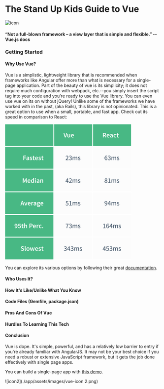 # The Stand Up Kids Guide to Vue

![icon](./app/assets/images/vue-icon.jpeg)
#### “Not a full-blown framework – a view layer that is simple and flexible.” --Vue.js docs

### Getting Started

#### Why Use Vue?
Vue is a simplistic, lightweight library that is recommended when frameworks like Angular offer more than what is necessary for a single-page application. Part of the beauty of vue is its simplicity; it does not require much configuration with webpack, etc.--you simply insert the script tag into your code and you're ready to use the Vue library. You can even use vue on its on without jQuery! Unlike some of the frameworks we have worked with in the past, (aka Rails), this library is not opinionated. This is a great option to use when a small, portable, and fast app. Check out its speed in comparison to React:

![vue_speed](./app/assets/images/vue_speed.png)

You can explore its various options by following their great [documentation](https://vuejs.org/v2/guide/).

#### Who Uses It?

#### How It's Like/Unlike What You Know

#### Code Files (Gemfile, package.json)

#### Pros And Cons Of Vue

#### Hurdles To Learning This Tech

#### Conclusion
Vue is dope. It's simple, powerful, and has a relatively low barrier to entry if you're already familiar with AngularJS. It may not be your best choice if you need a robust or extensive JavaScript framework, but it gets the job done effectively with single page apps.

You can build a single-page app with [this demo](https://scotch.io/tutorials/build-an-app-with-vue-js-a-lightweight-alternative-to-angularjs).

![icon2](./app/assets/images/vue-icon 2.png)
